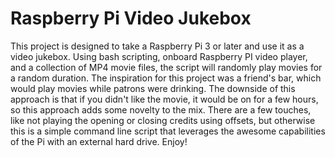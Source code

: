 # Raspberry Pi Video Jukebox

This project is designed to take a Raspberry Pi 3 or later and use it as a video jukebox. Using bash scripting, onboard Raspberry PI video player, and a collection of MP4 movie files, the script will randomly play movies for a random duration. The inspiration for this project was a friend's bar, which would play movies while patrons were drinking. The downside of this approach is that if you didn't like the movie, it would be on for a few hours, so this approach adds some novelty to the mix. There are a few touches, like not playing the opening or closing credits using offsets, but otherwise this is a simple command line script that leverages the awesome capabilities of the Pi with an external hard drive. Enjoy!

